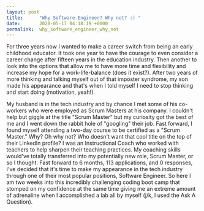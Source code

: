 ```yaml
---
layout: post
title:      "Why Software Engineer? Why not? :) "
date:       2020-05-17 04:18:19 +0000
permalink:  why_software_engineer_why_not
---
```



For three years now I wanted to make a career switch from being an early childhood educator. It took one year to have the courage to even consider a career change after fifteen years in the education industry. Then another to look into the options that allow me to have more time and flexibility and increase my hope for a work-life-balance (does it exist?). After two years of more thinking and talking myself out of that imposter syndrome, my son made his appearance and that's when I told myself I need to stop thinking and start doing (motivation, yeah!).  

My husband is in the tech industry and by chance I met some of his co-workers who were employed as Scrum Masters at his company. I couldn't help but giggle at the title "Scrum Master" but my curiosity got the best of me and I went down the rabbit hole of "googling" their job. Fast forward, I found myself attending a two-day course to be certified as a "Scrum Master." Why? Oh why not? Who doesn't want that cool title on the top of their LinkedIn profile? I was an Instructional Coach who worked with teachers to help sharpen their teaching practices. My coaching skills would've totally transferred into my potentially new role, Scrum Master, or so I thought. Fast forward to 6 months, 113 applications, and 0 responses, I've decided that it's time to make my appearance in the tech industry through one of their most popular positions, Software Engineer. So here I am two weeks into this incredibly challenging coding boot camp that stomped on my confidence at the same time giving me an extreme amount of adrenaline when I accomplished a lab all by myself (j/k, I used the Ask A Question). 
